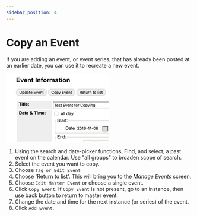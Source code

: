 ```yaml
---
sidebar_position: 4
---
```


# Copy an Event

If you are adding an event, or event series, that has already been posted at an earlier date, you can use it to recreate a new event.

![copy event](../img/copy-an-event.jpg)

1. Using the search and date-picker functions, Find, and select, a past event on the calendar. Use "all groups" to broaden scope of search.
2. Select the event you want to copy.
3. Choose `Tag or Edit Event`
4. Choose 'Return to list'. This will bring you to the _Manage Events_ screen.
5. Choose `Edit Master Event` or choose a single event.
6. Click `Copy Event`. If `Copy Event` is not present, go to an instance, then use back button to return to master event.
7. Change the date and time for the next instance (or series) of the event.
8. Click `Add Event`.
